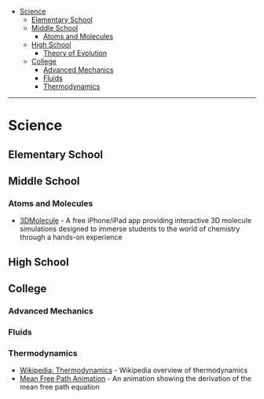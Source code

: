 - [Science](#science)
    - [Elementary School](#elementary-school)
    - [Middle School](#middle-school)
        - [Atoms and Molecules](#atoms-and-molecules)
    - [High School](#high-school)
        - [Theory of Evolution](#theory-of-evolution)
    - [College](#college)
        - [Advanced Mechanics](#advanced-mechanics)
        - [Fluids](#fluids)
        - [Thermodynamics](#thermodynamics)

---------

# Science

## Elementary School

## Middle School

### Atoms and Molecules
- [3DMolecule](https://apps.apple.com/app/id1639183447) - A free iPhone/iPad app providing interactive 3D molecule simulations designed to immerse students to the world of chemistry through a hands-on experience

## High School

## College

### Advanced Mechanics

### Fluids 

### Thermodynamics
- [Wikipedia: Thermodynamics](https://en.wikipedia.org/wiki/Thermodynamics) - Wikipedia overview of thermodynamics
- [Mean Free Path Animation](https://www.youtube.com/watch?v=_vUtO3BS-zM&list=PLXLaFc8BFnURD8Eadj8n_yZTeHu63G8o3&index=1) - An animation showing the derivation of the mean free path equation